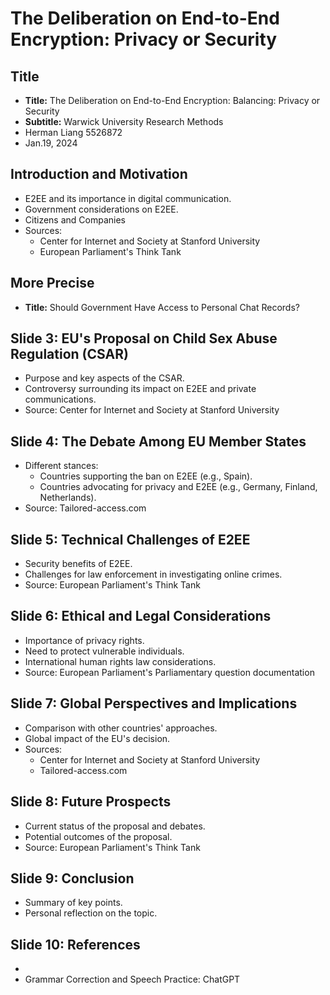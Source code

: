 # The Deliberation on End-to-End Encryption: Privacy or Security

## Title
- **Title:** The Deliberation on End-to-End Encryption: Balancing: Privacy or Security
- **Subtitle:** Warwick University Research Methods
- Herman Liang 5526872
- Jan.19, 2024

## Introduction and Motivation
- E2EE and its importance in digital communication.
- Government considerations on E2EE. 
- Citizens and Companies 
- Sources:
  - Center for Internet and Society at Stanford University
  - European Parliament's Think Tank
## More Precise
- **Title:** Should Government Have Access to Personal Chat Records?
## Slide 3: EU's Proposal on Child Sex Abuse Regulation (CSAR)
- Purpose and key aspects of the CSAR.
- Controversy surrounding its impact on E2EE and private communications.
- Source: Center for Internet and Society at Stanford University

## Slide 4: The Debate Among EU Member States
- Different stances:
  - Countries supporting the ban on E2EE (e.g., Spain).
  - Countries advocating for privacy and E2EE (e.g., Germany, Finland, Netherlands).
- Source: Tailored-access.com

## Slide 5: Technical Challenges of E2EE
- Security benefits of E2EE.
- Challenges for law enforcement in investigating online crimes.
- Source: European Parliament's Think Tank

## Slide 6: Ethical and Legal Considerations
- Importance of privacy rights.
- Need to protect vulnerable individuals.
- International human rights law considerations.
- Source: European Parliament's Parliamentary question documentation

## Slide 7: Global Perspectives and Implications
- Comparison with other countries' approaches.
- Global impact of the EU's decision.
- Sources:
  - Center for Internet and Society at Stanford University
  - Tailored-access.com

## Slide 8: Future Prospects
- Current status of the proposal and debates.
- Potential outcomes of the proposal.
- Source: European Parliament's Think Tank

## Slide 9: Conclusion
- Summary of key points.
- Personal reflection on the topic.

## Slide 10: References
-  
- Grammar Correction and Speech Practice: ChatGPT

